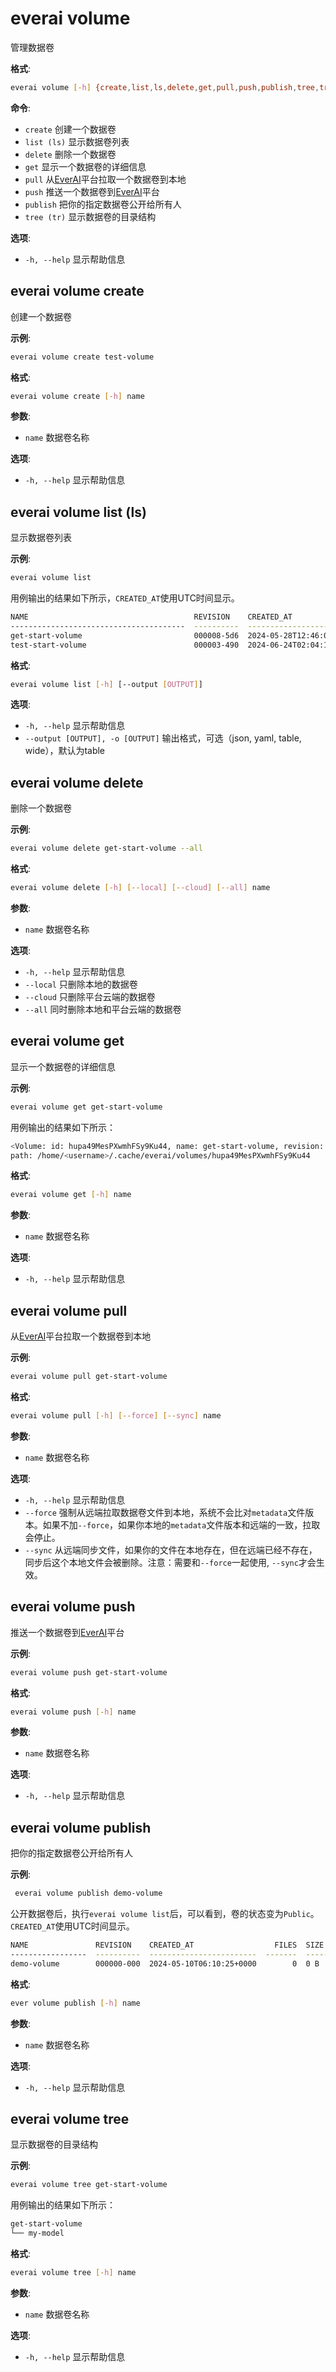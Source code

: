 # everai volume
管理数据卷  

**格式**:  
```bash  
everai volume [-h] {create,list,ls,delete,get,pull,push,publish,tree,tr} ...
```

**命令**:  
* `create`              创建一个数据卷  
* `list (ls)`           显示数据卷列表  
* `delete`              删除一个数据卷  
* `get`                 显示一个数据卷的详细信息  
* `pull`                从[EverAI](https://everai.expvent.com)平台拉取一个数据卷到本地  
* `push`                推送一个数据卷到[EverAI](https://everai.expvent.com)平台  
* `publish`             把你的指定数据卷公开给所有人
* `tree (tr)`           显示数据卷的目录结构

**选项**:  
* `-h, --help`            显示帮助信息

## everai volume create              
创建一个数据卷  

**示例**:  
```bash
everai volume create test-volume
```

**格式**:  
```bash
everai volume create [-h] name
```

**参数**:  

  * `name`        数据卷名称

**选项**:  

 * `-h, --help`  显示帮助信息

## everai volume list (ls)           
显示数据卷列表  

**示例**:
```bash
everai volume list
```
用例输出的结果如下所示，`CREATED_AT`使用UTC时间显示。  

```bash
NAME                                     REVISION    CREATED_AT                  FILES  SIZE          STATUS
---------------------------------------  ----------  ------------------------  -------  ------------  --------
get-start-volume                         000008-5d6  2024-05-28T12:46:09+0000        1  42 B          Private
test-start-volume                        000003-490  2024-06-24T02:04:19+0000        1  100 B         Private
```

**格式**:
```bash 
everai volume list [-h] [--output [OUTPUT]]
```

**选项**:  
* `-h, --help`            显示帮助信息  
* `--output [OUTPUT], -o [OUTPUT]`
                        输出格式，可选（json, yaml, table, wide），默认为table  

## everai volume delete              
删除一个数据卷    

**示例**:  
```bash 
everai volume delete get-start-volume --all
```

**格式**:   
```bash 
everai volume delete [-h] [--local] [--cloud] [--all] name
```

**参数**:
  * `name`        数据卷名称

**选项**:
  * `-h, --help`  显示帮助信息  
  * `--local`     只删除本地的数据卷  
  * `--cloud`     只删除平台云端的数据卷  
  * `--all`       同时删除本地和平台云端的数据卷  

## everai volume get                 
显示一个数据卷的详细信息  

**示例**:  
```bash
everai volume get get-start-volume
```
用例输出的结果如下所示：  

```bash
<Volume: id: hupa49MesPXwmhFSy9Ku44, name: get-start-volume, revision: 000001-b9c, files: 1, size: 11 B>
path: /home/<username>/.cache/everai/volumes/hupa49MesPXwmhFSy9Ku44
```
**格式**:  
```bash
everai volume get [-h] name
```

**参数**:  
  * `name`        数据卷名称

**选项**:    
* `-h, --help`  显示帮助信息

## everai volume pull                
从[EverAI](https://everai.expvent.com)平台拉取一个数据卷到本地

**示例**:  
```bash
everai volume pull get-start-volume
```
**格式**:  
```bash   
everai volume pull [-h] [--force] [--sync] name
```

**参数**:  
  * `name`        数据卷名称  

**选项**:  
* `-h, --help`  显示帮助信息  
* `--force`     强制从远端拉取数据卷文件到本地，系统不会比对`metadata`文件版本。如果不加`--force`，如果你本地的`metadata`文件版本和远端的一致，拉取会停止。    
* `--sync`      从远端同步文件，如果你的文件在本地存在，但在远端已经不存在，同步后这个本地文件会被删除。注意：需要和`--force`一起使用, `--sync`才会生效。    

## everai volume push                
推送一个数据卷到[EverAI](https://everai.expvent.com)平台  

**示例**:  
```bash
everai volume push get-start-volume
```

**格式**:
```bash   
everai volume push [-h] name
```
**参数**:  
  * `name`        数据卷名称  

**选项**:  
* `-h, --help`  显示帮助信息

## everai volume publish
 
把你的指定数据卷公开给所有人  

**示例**:  
```bash   
 everai volume publish demo-volume
```  

公开数据卷后，执行`everai volume list`后，可以看到，卷的状态变为`Public`。`CREATED_AT`使用UTC时间显示。  

```bash   
NAME               REVISION    CREATED_AT                  FILES  SIZE    STATUS
-----------------  ----------  ------------------------  -------  ------  --------
demo-volume        000000-000  2024-05-10T06:10:25+0000        0  0 B     Public
```
**格式**:
```bash 
ever volume publish [-h] name
```
**参数**:  

* `name`        数据卷名称

**选项**:  

* `-h, --help`  显示帮助信息

## everai volume tree
 
显示数据卷的目录结构  

**示例**:  
```bash   
everai volume tree get-start-volume
```  

用例输出的结果如下所示：  

```bash   
get-start-volume
└── my-model
```
**格式**:
```bash 
everai volume tree [-h] name
```
**参数**:  

* `name`        数据卷名称

**选项**:  

* `-h, --help`  显示帮助信息


